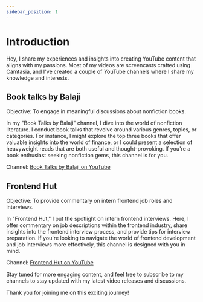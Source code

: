```yaml
---
sidebar_position: 1
---
```


# Introduction

Hey,  I share my experiences and insights into creating YouTube content that aligns with my passions. Most of my videos are screencasts crafted using Camtasia, and I've created a couple of YouTube channels where I share my knowledge and interests.

## Book talks by Balaji

Objective: To engage in meaningful discussions about nonfiction books.

In my "Book Talks by Balaji" channel, I dive into the world of nonfiction literature. I conduct book talks that revolve around various genres, topics, or categories. For instance, I might explore the top three books that offer valuable insights into the world of finance, or I could present a selection of heavyweight reads that are both useful and thought-provoking. If you're a book enthusiast seeking nonfiction gems, this channel is for you.   

Channel: [Book Talks by Balaji on YouTube](https://www.youtube.com/@booktalksbybalaji/featured)

## Frontend Hut

Objective: To provide commentary on intern frontend job roles and interviews.

In "Frontend Hut," I put the spotlight on intern frontend interviews. Here, I offer commentary on job descriptions within the frontend industry, share insights into the frontend interview process, and provide tips for interview preparation. If you're looking to navigate the world of frontend development and job interviews more effectively, this channel is designed with you in mind.

Channel: [Frontend Hut on YouTube](https://www.youtube.com/@FrontendHut/featured)

Stay tuned for more engaging content, and feel free to subscribe to my channels to stay updated with my latest video releases and discussions. 

Thank you for joining me on this exciting journey!